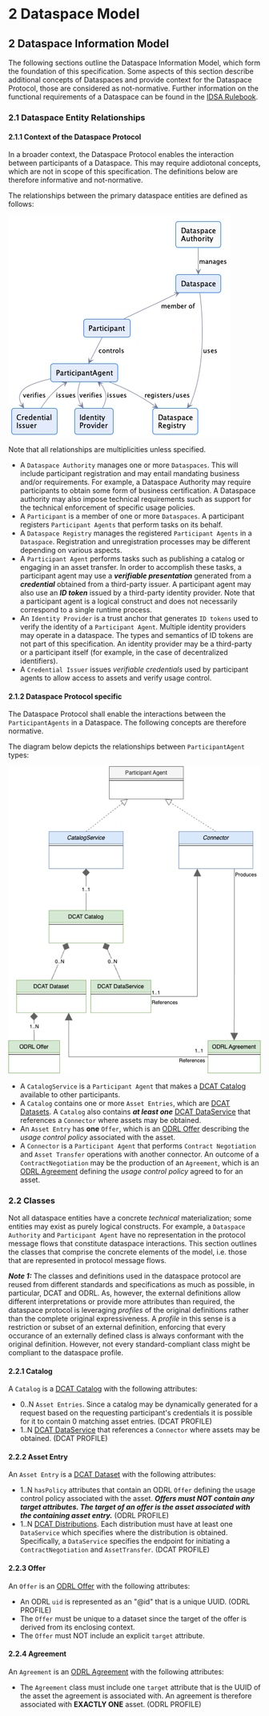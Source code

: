 # 2 Dataspace Model

## 2 Dataspace Information Model

The following sections outline the Dataspace Information Model, which form the foundation of this specification.
Some aspects of this section describe additional concepts of Dataspaces and provide context for the Dataspace Protocol,
those are considered as not-normative. Further information on the functional requirements of a Dataspace can be found in
the [IDSA Rulebook](https://docs.internationaldataspaces.org/idsa-rulebook).

### 2.1 Dataspace Entity Relationships

#### 2.1.1 Context of the Dataspace Protocol

In a broader context, the Dataspace Protocol enables the interaction between participants of
a Dataspace. This may require addiotonal concepts, which are not in scope of this specification.
The definitions below are therefore informative and not-normative.

The relationships between the primary dataspace entities are defined as follows:

![](./m.dataspace.relationships.png)

Note that all relationships are multiplicities unless specified.

- A `Dataspace Authority` manages one or more `Dataspaces`. This will include participant registration and may entail mandating business and/or requirements. For example, a
  Dataspace Authority may require participants to obtain some form of business certification. A Dataspace authority may also impose technical requirements such as support for the
  technical enforcement of specific usage policies.
- A `Participant` is a member of one or more `Dataspaces`. A participant registers `Participant Agents` that perform tasks on its behalf.
- A `Dataspace Registry` manages the registered `Participant Agents` in a `Dataspace`. Registration and unregistration processes may be different depending on various aspects.
- A `Participant Agent` performs tasks such as publishing a catalog or engaging in an asset transfer. In order to accomplish these tasks, a participant agent may
  use a _**verifiable presentation**_ generated from a _**credential**_ obtained from a third-party issuer. A participant agent may also use an _**ID token**_ issued by a
  third-party identity provider. Note that a participant agent is a logical construct and does not necessarily correspond to a single runtime process.
- An `Identity Provider` is a trust anchor that generates `ID tokens` used to verify the identity of a `Participant Agent`. Multiple identity providers may operate in
  a dataspace. The types and semantics of ID tokens are not part of this specification. An identity provider may be a third-party or a participant itself (for example, in the case
  of decentralized identifiers).
- A `Credential Issuer` issues _verifiable credentials_ used by participant agents to allow access to assets and verify usage control.

#### 2.1.2 Dataspace Protocol specific

The Dataspace Protocol shall enable the interactions between the `ParticipantAgents` in a Dataspace.
The following concepts are therefore normative.

The diagram below depicts the relationships between `ParticipantAgent` types:

![](./m.participant.entities.png)

- A `CatalogService` is a `Participant Agent` that makes a [DCAT Catalog](https://www.w3.org/TR/vocab-dcat-3/#Class:Catalog) available to other participants.
- A `Catalog` contains one or more `Asset Entries`, which are [DCAT Datasets](https://www.w3.org/TR/vocab-dcat-3/#Class:Dataset). A `Catalog` also contains **_at least one_**
  [DCAT DataService](https://www.w3.org/TR/vocab-dcat-3/#Class:Data_Service) that references a `Connector` where assets may be obtained.
- An `Asset Entry` has **one** `Offer`, which is an [ODRL Offer](https://www.w3.org/TR/odrl-model/#policy-offer) describing the _usage control policy_ associated with the asset.
- A `Connector` is a `Participant Agent` that performs `Contract Negotiation` and `Asset Transfer` operations with another connector. An outcome of a `ContractNegotiation` may
  be the production of an `Agreement`, which is an [ODRL Agreement](https://www.w3.org/TR/odrl-model/#policy-agreement) defining the _usage control policy_ agreed to for an asset.

### 2.2 Classes

Not all dataspace entities have a concrete _technical_ materialization; some entities may exist as purely logical constructs. For example, a `Dataspace Authority`
and `Participant Agent` have no representation in the protocol message flows that constitute dataspace interactions. This section outlines the classes that comprise the concrete
elements of the model, i.e. those that are represented in protocol message flows.

**_Note 1:_**
The classes and definitions used in the dataspace protocol are reused from different standards and specifications as much as possible, in particular, DCAT and ODRL. As, however, the external definitions allow different interpretations or provide more attributes than required, the dataspace protocol is leveraging _profiles_ of the original definitions rather than the complete original expressiveness. A _profile_ in this sense is a restriction or subset of an external definition, enforcing that every occurance of an externally defined class is always conformant with the original definition. However, not every standard-compliant class might be compliant to the dataspace profile.

#### 2.2.1 Catalog

A `Catalog` is a [DCAT Catalog](https://www.w3.org/TR/vocab-dcat-3/#Class:Catalog) with the following attributes:

- 0..N  `Asset Entries`. Since a catalog may be dynamically generated for a request based on the requesting participant's credentials it is possible for it to contain 0 matching
  asset entries. (DCAT PROFILE)
- 1..N [DCAT DataService](https://www.w3.org/TR/vocab-dcat-3/#Class:Data_Service) that references a `Connector` where assets may be obtained. (DCAT PROFILE)

#### 2.2.2 Asset Entry

An `Asset Entry` is a [DCAT Dataset](https://www.w3.org/TR/vocab-dcat-3/#Class:Dataset) with the following attributes:

- 1..N `hasPolicy` attributes that contain an ODRL `Offer` defining the usage control policy associated with the asset. **_Offers must NOT contain any target attributes. The
  target of an offer is the asset associated with the containing asset entry._** (ODRL PROFILE)
- 1..N [DCAT Distributions](https://www.w3.org/TR/vocab-dcat-3/#Class:Distribution). Each distribution must have at least one `DataService` which specifies where the distribution
  is obtained. Specifically, a `DataService` specifies the endpoint for initiating a `ContractNegotiation` and `AssetTransfer`. (DCAT PROFILE)

#### 2.2.3 Offer

An `Offer` is an [ODRL Offer](https://www.w3.org/TR/odrl-model/#policy-offer) with the following attributes:

- An ODRL `uid` is represented as an "@id" that is a unique UUID. (ODRL PROFILE)
- The `Offer` must be unique to a dataset since the target of the offer is derived from its enclosing context.
- The `Offer` must NOT include an explicit `target` attribute.

#### 2.2.4 Agreement

An `Agreement` is an [ODRL Agreement](https://www.w3.org/TR/odrl-model/#policy-agreement) with the following attributes:

- The `Agreement` class must include one `target` attribute that is the UUID of the asset the agreement is associated with. An agreement is therefore associated with **EXACTLY
  ONE** asset. (ODRL PROFILE)

